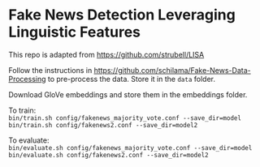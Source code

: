 # Fake News Detection Leveraging Linguistic Features

This repo is adapted from https://github.com/strubell/LISA <br/>

Follow the instructions in https://github.com/schilama/Fake-News-Data-Processing to pre-process the data. Store it in the `data` folder.  

Download GloVe embeddings and store them in the embeddings folder.  

To train: <br/>
`bin/train.sh config/fakenews_majority_vote.conf --save_dir=model` <br/>
`bin/train.sh config/fakenews2.conf --save_dir=model2`

To evaluate: <br/>
`bin/evaluate.sh config/fakenews_majority_vote.conf --save_dir=model` <br/>
`bin/evaluate.sh config/fakenews2.conf --save_dir=model2`
